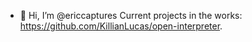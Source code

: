 - 👋 Hi, I’m @ericcaptures
Current projects in the works: https://github.com/KillianLucas/open-interpreter.


